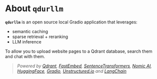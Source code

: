 # About `qdurllm`

**`qdurllm`** is an open source local Gradio application that leverages:

- semantic caching
- sparse retrieval + reranking 
- LLM inference

To allow you to upload website pages to a Qdrant database, search them and chat with them.

> _Powered by [Qdrant](https://qdrant.tech), [FastEmbed](https://pypi.org/project/fastembed/), [SentenceTransformers](https://sbert.net/), [Nomic AI](https://www.nomic.ai/), [HuggingFace](https://huggingface.co), [Gradio](https://gradio.app), [Unstructured.io](https://unstructured.io/) and [LangChain](langchain.com)_

